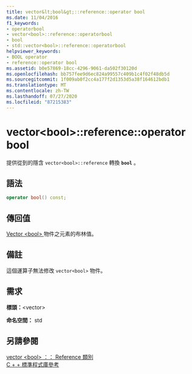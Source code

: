 ```yaml
---
title: vector&lt;bool&gt;::reference::operator bool
ms.date: 11/04/2016
f1_keywords:
- operatorbool
- vector<bool>::reference::operatorbool
- bool
- std::vector<bool>::reference::operatorbool
helpviewer_keywords:
- BOOL operator
- reference::operator bool
ms.assetid: b0e57869-18cc-4296-9061-da502f30120d
ms.openlocfilehash: bb757fee9d6ec824a99557c409b1c4f02f48db5d
ms.sourcegitcommit: 1f009ab0f2cc4a177f2d1353d5a38f164612bdb1
ms.translationtype: MT
ms.contentlocale: zh-TW
ms.lasthandoff: 07/27/2020
ms.locfileid: "87215383"
---
```

# <a name="vectorltboolgtreferenceoperator-bool"></a>vector&lt;bool&gt;::reference::operator bool

提供從到的隱含 `vector<bool>::reference` 轉換 **`bool`** 。

## <a name="syntax"></a>語法

```cpp
operator bool() const;
```

## <a name="return-value"></a>傳回值

[Vector \<bool> ](../standard-library/vector-bool-class.md)物件之元素的布林值。

## <a name="remarks"></a>備註

這個運算子無法修改 `vector<bool>` 物件。

## <a name="requirements"></a>需求

**標頭：**\<vector>

**命名空間：** std

## <a name="see-also"></a>另請參閱

[vector \<bool> ：： Reference 類別](../standard-library/vector-bool-reference-class.md)\
[C + + 標準程式庫參考](../standard-library/cpp-standard-library-reference.md)
